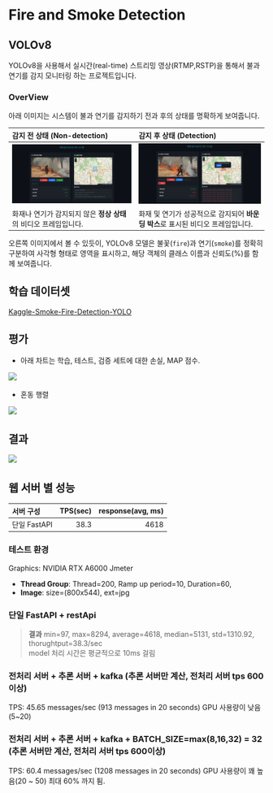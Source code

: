 # Fire and Smoke Detection

## VOLOv8
YOLOv8을 사용해서 실시간(real-time) 스트리밍 영상(RTMP,RSTP)을 통해서 불과 연기를 감지 모니터링 하는 프로젝트입니다.

### OverView

아래 이미지는 시스템이 불과 연기를 감지하기 전과 후의 상태를 명확하게 보여줍니다.

| 감지 전 상태 (Non-detection)                               | 감지 후 상태 (Detection)                               |
| :--------------------------------------------------------- | :------------------------------------------------------- |
| ![감지 전 이미지](images/non-detection.png)               | ![감지 후 이미지](images/detection.png)               |
| 화재나 연기가 감지되지 않은 **정상 상태**의 비디오 프레임입니다. | 화재 및 연기가 성공적으로 감지되어 **바운딩 박스**로 표시된 비디오 프레임입니다. |

오른쪽 이미지에서 볼 수 있듯이, YOLOv8 모델은 불꽃(`fire`)과 연기(`smoke`)를 정확히 구분하여 사각형 형태로 영역을 표시하고, 해당 객체의 클래스 이름과 신뢰도(%)를 함께 보여줍니다.

## 학습 데이터셋
[Kaggle-Smoke-Fire-Detection-YOLO](https://www.kaggle.com/datasets/sayedgamal99/smoke-fire-detection-yolo/data)

## 평가
- 아래 차트는 학습, 테스트, 검증 세트에 대한 손실, MAP 점수.
<image src='images/results.png'>

- 혼동 행렬
<image src='images/confusion-matrix.png'>


## 결과
<image src='images/val_batch1_labels.jpg'>

## 웹 서버 별 성능

| 서버 구성 | TPS(sec) | response(avg, ms) |
| :---------| -----------:| -----------:|
| 단일 FastAPI | 38.3 |  4618 |


### 테스트 환경
Graphics: NVIDIA RTX A6000
Jmeter 
- **Thread Group**: Thread=200, Ramp up period=10, Duration=60, 
- **Image**: size=(800x544), ext=jpg

### 단일 FastAPI + restApi

> **결과** min=97, max=8294, average=4618, median=5131, std=1310.92, thorughtput=38.3/sec   
> model 처리 시간은 평균적으로 10ms 걸림 


### 전처리 서버 + 추론 서버 + kafka  (추론 서버만 계산, 전처리 서버 tps 600이상)
TPS: 45.65 messages/sec (913 messages in 20 seconds)
GPU 사용량이 낮음(5~20)

### 전처리 서버 + 추론 서버 + kafka + BATCH_SIZE=max(8,16,32) = 32 (추론 서버만 계산, 전처리 서버 tps 600이상)
TPS: 60.4 messages/sec (1208 messages in 20 seconds)
GPU 사용량이 꽤 높음(20 ~ 50) 최대 60% 까지 튐.
